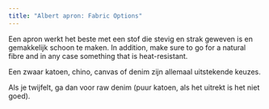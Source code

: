 ```yaml
---
title: "Albert apron: Fabric Options"
---
```


Een apron werkt het beste met een stof die stevig en strak geweven is en gemakkelijk schoon te maken. In addition, make sure to go for a natural fibre and in any case something that is heat-resistant.

Een zwaar katoen, chino, canvas of denim zijn allemaal uitstekende keuzes.

Als je twijfelt, ga dan voor raw denim (puur katoen, als het uitrekt is het niet goed).
